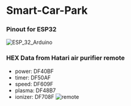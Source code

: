 # Smart-Car-Park

### Pinout for ESP32
![ESP_32_Arduino](https://j.lnwfile.com/ir2h0a.jpg)


### HEX Data from Hatari air purifier remote
- power: DF40BF
- timer: DF50AF
- speed: DF609F
- plasma: DF48B7
- ionizer: DF708F
![remote](https://thethaiger.com/classifieds/wp-content/uploads/sites/2/2019/04/Hatari-1.jpg)
